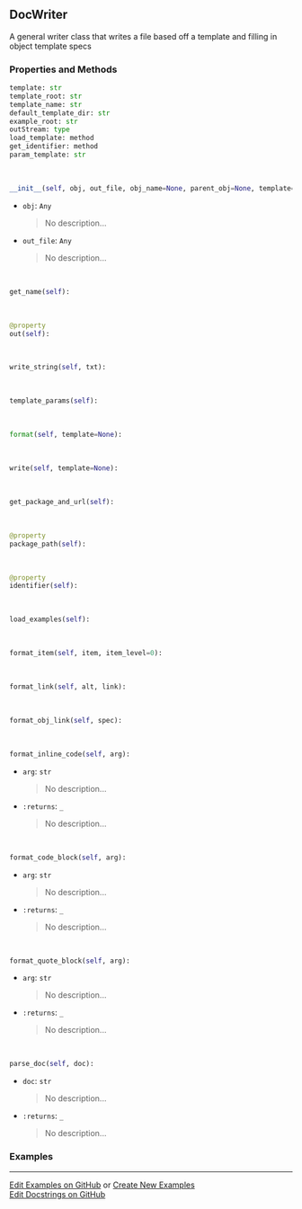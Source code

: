## <a id="Peeves.Doc.Writers.DocWriter">DocWriter</a>
A general writer class that writes a file based off a template and filling in object template specs

### Properties and Methods
```python
template: str
template_root: str
template_name: str
default_template_dir: str
example_root: str
outStream: type
load_template: method
get_identifier: method
param_template: str
```
<a id="Peeves.Doc.Writers.DocWriter.__init__" class="docs-object-method">&nbsp;</a>
```python
__init__(self, obj, out_file, obj_name=None, parent_obj=None, template=None, root=None, ignore_paths=None): 
```

- `obj`: `Any`
    >No description...
- `out_file`: `Any`
    >No description...

<a id="Peeves.Doc.Writers.DocWriter.get_name" class="docs-object-method">&nbsp;</a>
```python
get_name(self): 
```

<a id="Peeves.Doc.Writers.DocWriter.out" class="docs-object-method">&nbsp;</a>
```python
@property
out(self): 
```

<a id="Peeves.Doc.Writers.DocWriter.write_string" class="docs-object-method">&nbsp;</a>
```python
write_string(self, txt): 
```

<a id="Peeves.Doc.Writers.DocWriter.template_params" class="docs-object-method">&nbsp;</a>
```python
template_params(self): 
```

<a id="Peeves.Doc.Writers.DocWriter.format" class="docs-object-method">&nbsp;</a>
```python
format(self, template=None): 
```

<a id="Peeves.Doc.Writers.DocWriter.write" class="docs-object-method">&nbsp;</a>
```python
write(self, template=None): 
```

<a id="Peeves.Doc.Writers.DocWriter.get_package_and_url" class="docs-object-method">&nbsp;</a>
```python
get_package_and_url(self): 
```

<a id="Peeves.Doc.Writers.DocWriter.package_path" class="docs-object-method">&nbsp;</a>
```python
@property
package_path(self): 
```

<a id="Peeves.Doc.Writers.DocWriter.identifier" class="docs-object-method">&nbsp;</a>
```python
@property
identifier(self): 
```

<a id="Peeves.Doc.Writers.DocWriter.load_examples" class="docs-object-method">&nbsp;</a>
```python
load_examples(self): 
```

<a id="Peeves.Doc.Writers.DocWriter.format_item" class="docs-object-method">&nbsp;</a>
```python
format_item(self, item, item_level=0): 
```

<a id="Peeves.Doc.Writers.DocWriter.format_link" class="docs-object-method">&nbsp;</a>
```python
format_link(self, alt, link): 
```

<a id="Peeves.Doc.Writers.DocWriter.format_obj_link" class="docs-object-method">&nbsp;</a>
```python
format_obj_link(self, spec): 
```

<a id="Peeves.Doc.Writers.DocWriter.format_inline_code" class="docs-object-method">&nbsp;</a>
```python
format_inline_code(self, arg): 
```

- `arg`: `str`
    >No description...
- `:returns`: `_`
    >No description...

<a id="Peeves.Doc.Writers.DocWriter.format_code_block" class="docs-object-method">&nbsp;</a>
```python
format_code_block(self, arg): 
```

- `arg`: `str`
    >No description...
- `:returns`: `_`
    >No description...

<a id="Peeves.Doc.Writers.DocWriter.format_quote_block" class="docs-object-method">&nbsp;</a>
```python
format_quote_block(self, arg): 
```

- `arg`: `str`
    >No description...
- `:returns`: `_`
    >No description...

<a id="Peeves.Doc.Writers.DocWriter.parse_doc" class="docs-object-method">&nbsp;</a>
```python
parse_doc(self, doc): 
```

- `doc`: `str`
    >No description...
- `:returns`: `_`
    >No description...

### Examples


___

[Edit Examples on GitHub](https://github.com/McCoyGroup/References/edit/gh-pages/Documentation/examples/Peeves/Doc/Writers/DocWriter.md) or 
[Create New Examples](https://github.com/McCoyGroup/References/new/gh-pages/?filename=Documentation/examples/Peeves/Doc/Writers/DocWriter.md) <br/>
[Edit Docstrings on GitHub](https://github.com/McCoyGroup/Peeves/edit/master/Doc/Writers.py?message=Update%20Docs)